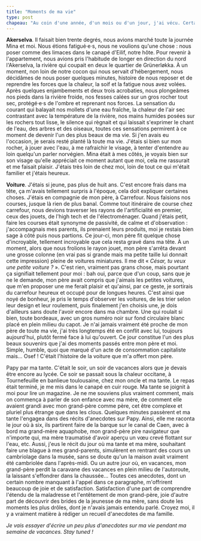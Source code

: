 ```yaml
---
title: "Moments de ma vie"
type: post
chapeau: "Au coin d'une année, d'un mois ou d'un jour, j'ai vécu. Certains moments sont importants, d'autres moins, mais tous forment un tout qui est ma vie. Retour sur quelques uns, ceux qui semblent importants du fait de leur inscription dans ma mémoire."
---
```


**Akerselva**. Il faisait bien trente degrés, nous avions marché toute la journée Mina et moi. Nous étions fatigué·e·s, nous ne voulions qu'une chose : nous poser comme des limaces dans le canapé d'Eilif, notre hôte. Pour revenir à l'appartement, nous avions pris l'habitude de longer en direction du nord l'Akerselva, la rivière qui coupait en deux le quartier de Grünerløkka. À un moment, non loin de notre cocon qui nous servait d'hébergement, nous décidâmes de nous poser quelques minutes, histoire de nous reposer et de reprendre les forces que la chaleur, la soif et la fatigue nous avez volées. Après quelques enjambements et deux trois acrobaties, nous plongeâmes nos pieds dans la rivière froide, nos fesses calées sur un gros rocher tout sec, protégé·e·s de l'ombre et reprenant nos forces. La sensation du courant qui balayait nos mollets d'une eau fraîche, la chaleur de l'air sec contrastant avec la température de la rivière, nos mains humides posées sur les rochers tout lisse, le silence qui règnait et qui laissait s'exprimer le chant de l'eau, des arbres et des oiseaux, toutes ces sensations permirent à ce moment de devenir l'un des plus beaux de ma vie. Si j'en avais eu l'occasion, je serais resté planté là toute ma vie. J'étais si bien sur mon rocher, à jouer avec l'eau, à me rafraichir le visage, à tenter d'entendre au loin quelqu'un parler norvégien. Mina était à mes côtés, je voyais bien sur son visage qu'elle appréciait ce moment autant que moi, cela me rassurait et me faisait plaisir. J'étais très loin de chez moi, loin de tout ce qui m'était familier et j'étais heureux. 

**Voiture**. J'étais si jeune, pas plus de huit ans. C'est encore frais dans ma tête, ça m'avais tellement surpris à l'époque, cela doit expliquer certaines choses. J'étais en compagnie de mon père, à Carrefour. Nous faisions nos courses, jusque là rien de plus banal. Comme tout itinéraire de course chez carrefour, nous devions traverser les rayons de l'artificialité en premier, ceux des jouets, de l'high tech et de l'électroménager. Quand j'étais petit, faire les courses était synonyme de passivité, de calme et d'observation : j'accompagnais mes parents, ils prenaient leurs produits, moi je restais bien sage à côté puis nous partions. Ce jour-ci, mon père fit quelque chose d'incroyable, tellement incroyable que cela resta gravé dans ma tête. À un moment, alors que nous frolions le rayon jouet, mon père s'arrêta devant une grosse colonne (en vrai pas si grande mais ma petite taille lui donnait cette impression) pleine de voitures miniatures. Il me dit « *César, tu veux une petite voiture ?* ». C'est rien, vraiment pas grans chose, mais pourtant ça signifiait tellement pour moi : bah oui, parce que d'un coup, sans que je ne le demande, mon père avait compris que j'aimais les petites voitures, que m'en proposer une me ferait plaisir et qu'ainsi, par ce geste, je sortirais du carrefour heureux et occupé pour de longues heures. C'est ainsi que noyé de bonheur, je pris le temps d'observer les voitures, de les trier selon leur design et leur roulement, puis finalement j'en choisis une, je dois d'ailleurs sans doute l'avoir encore dans ma chambre. Une qui roulait si bien, toute bordeaux, avec un gros numéro noir sur fond circulaire blanc placé en plein milieu du capot. Je n'ai jamais vraiment été proche de mon père de toute ma vie, j'ai très longtemps été en conflit avec lui, toujours aujourd'hui, plutôt fermé face à lui qu'ouvert. Ce jour constitue l'un des plus beaux souvenirs que j'ai des moments passés entre mon père et moi. Simple, humble, quoi que marqué d'un acte de consommation capitaliste mais... Osef ! C'était l'histoire de la voiture que m'a offert mon père.

Papy par ma tante. C'était le soir, un soir de vacances alors que je devais être encore au lycée. Ce soir se passait sous la chaleur occitane, à Tournefeuille en banlieue toulousaine, chez mon oncle et ma tante. Le repas était terminé, je me mis dans le canapé en cuir rouge. Ma tante se joignit à moi pour lire un magazine. Je ne me souviens plus vraiment comment, mais on commença à parler de son enfance avec ma mère, de comment elle avaient grandi avec mon grand-père comme père, cet être complexe et pluriel plus étrange que dans les clous. Quelques minutes passèrent et ma tante l'engagea dans des récits d'anecdotes sur Papy. Ainsi, elle me raconta le jour où à six, ils partirent faire de la barque sur le canal de Caen, avec à bord ma grand-mère aquaphobe, mon grand-père pire navigateur que n'importe qui, ma mère traumatisé d'avoir aperçu un vœu crevé flottant sur l'eau, etc. Aussi, j'eus le récit du jour où ma tante et ma mère, souhaitant faire une blague à mes grand-parents, simulèrent en rentrant des cours un cambriolage dans la musée, sans se doute qu'un la maison avait vraiment été cambriolée dans l'après-midi. Ou un autre jour où, en vacances, mon grand-père perdit la caravane des vacances en plein milieu de l'autoroute, la laissant s'effondrer dans la chaussée... Toutes ces anecdotes, dont un certain nombre manquant à l'appel dans ce paragraphe, m'offrirent beaucoup de joie et de satisfaction. Satisfaction d'une part de comprendre l'étendu de la maladresse et l'entêtement de mon grand-père, joie d'autre part de découvrir des brides de la jeunesse de ma mère, sans doute les moments les plus drôles, dont je n'avais jamais entendu parlé. Croyez moi, il y a vraiment matière à rédiger un recueil d'anecdotes de ma famille.

*Je vais essayer d'écrire un peu plus d'anecdotes sur ma vie pendant ma semaine de vacances. Stay tuned !*